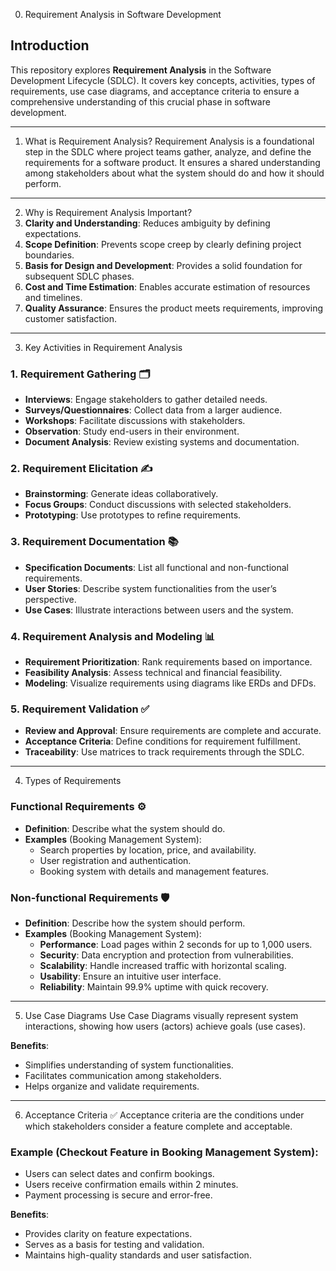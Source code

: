 0. Requirement Analysis in Software Development

## Introduction
This repository explores **Requirement Analysis** in the Software Development Lifecycle (SDLC). It covers key concepts, activities, types of requirements, use case diagrams, and acceptance criteria to ensure a comprehensive understanding of this crucial phase in software development.

---

1. What is Requirement Analysis?
Requirement Analysis is a foundational step in the SDLC where project teams gather, analyze, and define the requirements for a software product. It ensures a shared understanding among stakeholders about what the system should do and how it should perform.

---

2. Why is Requirement Analysis Important?
1. **Clarity and Understanding**: Reduces ambiguity by defining expectations.
2. **Scope Definition**: Prevents scope creep by clearly defining project boundaries.
3. **Basis for Design and Development**: Provides a solid foundation for subsequent SDLC phases.
4. **Cost and Time Estimation**: Enables accurate estimation of resources and timelines.
5. **Quality Assurance**: Ensures the product meets requirements, improving customer satisfaction.

---

3. Key Activities in Requirement Analysis

### 1. Requirement Gathering 🗂️
- **Interviews**: Engage stakeholders to gather detailed needs.
- **Surveys/Questionnaires**: Collect data from a larger audience.
- **Workshops**: Facilitate discussions with stakeholders.
- **Observation**: Study end-users in their environment.
- **Document Analysis**: Review existing systems and documentation.

### 2. Requirement Elicitation ✍️
- **Brainstorming**: Generate ideas collaboratively.
- **Focus Groups**: Conduct discussions with selected stakeholders.
- **Prototyping**: Use prototypes to refine requirements.

### 3. Requirement Documentation 📚
- **Specification Documents**: List all functional and non-functional requirements.
- **User Stories**: Describe system functionalities from the user’s perspective.
- **Use Cases**: Illustrate interactions between users and the system.

### 4. Requirement Analysis and Modeling 📊
- **Requirement Prioritization**: Rank requirements based on importance.
- **Feasibility Analysis**: Assess technical and financial feasibility.
- **Modeling**: Visualize requirements using diagrams like ERDs and DFDs.

### 5. Requirement Validation ✅
- **Review and Approval**: Ensure requirements are complete and accurate.
- **Acceptance Criteria**: Define conditions for requirement fulfillment.
- **Traceability**: Use matrices to track requirements through the SDLC.

---

4. Types of Requirements

### Functional Requirements ⚙️
- **Definition**: Describe what the system should do.
- **Examples** (Booking Management System):
  - Search properties by location, price, and availability.
  - User registration and authentication.
  - Booking system with details and management features.

### Non-functional Requirements 🛡️
- **Definition**: Describe how the system should perform.
- **Examples** (Booking Management System):
  - **Performance**: Load pages within 2 seconds for up to 1,000 users.
  - **Security**: Data encryption and protection from vulnerabilities.
  - **Scalability**: Handle increased traffic with horizontal scaling.
  - **Usability**: Ensure an intuitive user interface.
  - **Reliability**: Maintain 99.9% uptime with quick recovery.

---

5. Use Case Diagrams 
Use Case Diagrams visually represent system interactions, showing how users (actors) achieve goals (use cases).



**Benefits**:
- Simplifies understanding of system functionalities.
- Facilitates communication among stakeholders.
- Helps organize and validate requirements.

---

6. Acceptance Criteria ✅
Acceptance criteria are the conditions under which stakeholders consider a feature complete and acceptable.

### Example (Checkout Feature in Booking Management System):
- Users can select dates and confirm bookings.
- Users receive confirmation emails within 2 minutes.
- Payment processing is secure and error-free.

**Benefits**:
- Provides clarity on feature expectations.
- Serves as a basis for testing and validation.
- Maintains high-quality standards and user satisfaction.
